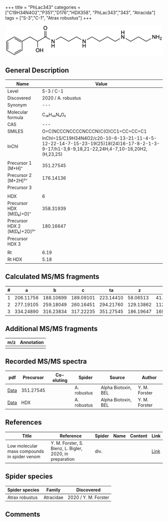 +++
title = "PhLac343"
categories = ["C19H34N4O2","P351","D176","HDX358",
"PhLac343","343",
"Atracida"]
tags = ["S-3","C-1",
"Atrax robustus"]
+++

![](/img/PhLac343.png)

## General Description

| Name                       | Value              |
|----------------------------|--------------------|
| Level                      | S-3 / C-1          |
| Discovered                 | 2020 / A. robustus |
| Synonym                    | ---                |
| Molecular formula          | C₁₉H₃₄N₄O₂                   |
| CAS                        | ---                |
| SMILES | O=C(NCCCNCCCCNCCCN)C(O)CC1=CC=CC=C1  |
| InChI  | InChI=1S/C19H34N4O2/c20-10-6-13-21-11-4-5-12-22-14-7-15-23-19(25)18(24)16-17-8-2-1-3-9-17/h1-3,8-9,18,21-22,24H,4-7,10-16,20H2,(H,23,25)  |
|                            |                    |
| Precursor 1 [M+H]⁺       | 351.27545      |
| Precursor 2 [M+2H]²⁺        | 176.14136       |
| Precursor 3                |                    |
|                            |                    |
| HDX                        | 6                   |
| Precursor HDX   [M(D₆)+D]⁺   | 358.31939                   |
| Precursor HDX 2 [M(D₆)+2D]²⁺ | 180.16647                   |
| Precursor HDX 3            |                    |
|                            |                    |
| Rt                         | 6.19                   |
| Rt HDX                     | 5.18                   |

## Calculated MS/MS fragments

| # | a         | b         | c         | ta        | z         | y         | tz        |
|---|-----------|-----------|-----------|-----------|-----------|-----------|-----------|
| 1 | 206.11756 | 188.10699 | 189.09101 | 223.14410 | 58.06513 | 41.03858 | 75.09167 |
| 2 | 277.19105 | 259.18049 | 260.16451 | 294.21760 | 129.13862 | 112.11208 | 146.16517 |
| 3 | 334.24890 | 316.23834 | 317.22235 | 351.27545 | 186.19647 | 169.16993 | 203.22302 |

## Additional MS/MS fragments

| m/z | Annotation |
|-----|------------|
|     |            |

## Recorded MS/MS spectra

| pdf                                             | Precursor | Co-eluting | Spider      | Source                       | Author        |
|-------------------------------------------------|-----------|------------|-------------|------------------------------|---------------|
| [Data](/pdf/A-robustus/351_PhLac343_Ar.pdf)   | 351.27545 |            | A. robustus | Alpha Biotoxin, BEL  | Y. M. Forster |
| [Data](/pdf/A-robustus/351_PhLac343_Ar_HDX.pdf)   | HDX |            | A. robustus | Alpha Biotoxin, BEL  | Y. M. Forster |

## References

| Title | Reference | Spider | Name | Content | Link |
|-------|-----------|--------|------|---------|------|
| Low molecular mass compounds in spider venom      | Y. M. Forster, S. Bienz, L. Bigler, 2020, in preparation          | div.       |   |   | [Link](unknown) |

## Spider species

| Spider species     | Family     | Discovered           |
|--------------------|------------|----------------------|
| Atrax robustus     | Atracidae  | 2020 / Y. M. Forster |

## Comments